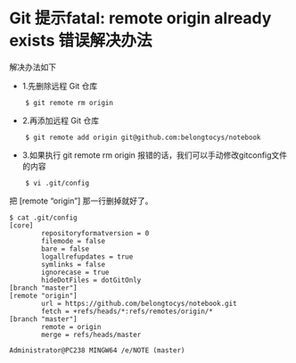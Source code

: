 # Git 提示fatal: remote origin already exists 错误解决办法 

解决办法如下

* 1.先删除远程 Git 仓库
```
    $ git remote rm origin
```

* 2.再添加远程 Git 仓库
```
    $ git remote add origin git@github.com:belongtocys/notebook
```

* 3.如果执行 git remote rm origin 报错的话，我们可以手动修改gitconfig文件的内容

```
    $ vi .git/config
```

把 [remote “origin”] 那一行删掉就好了。

```
$ cat .git/config
[core]
        repositoryformatversion = 0
        filemode = false
        bare = false
        logallrefupdates = true
        symlinks = false
        ignorecase = true
        hideDotFiles = dotGitOnly
[branch "master"]
[remote "origin"]
        url = https://github.com/belongtocys/notebook.git
        fetch = +refs/heads/*:refs/remotes/origin/*
[branch "master"]
        remote = origin
        merge = refs/heads/master

Administrator@PC238 MINGW64 /e/NOTE (master)
```
